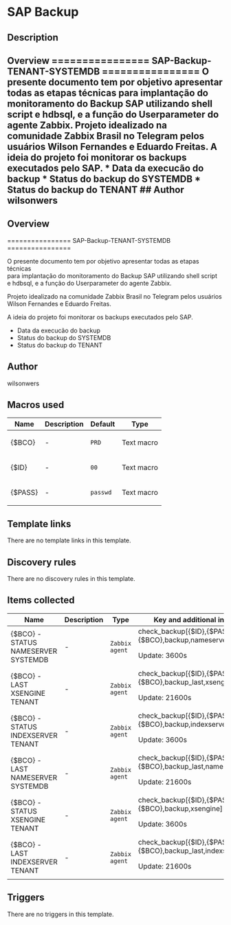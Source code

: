 # SAP Backup

## Description

## Overview ================ SAP-Backup-TENANT-SYSTEMDB ================ O presente documento tem por objetivo apresentar todas as etapas técnicas para implantação do monitoramento do Backup SAP utilizando shell script e hdbsql, e a função do Userparameter do agente Zabbix. Projeto idealizado na comunidade Zabbix Brasil no Telegram pelos usuários Wilson Fernandes e Eduardo Freitas. A ideia do projeto foi monitorar os backups executados pelo SAP. * Data da execucão do backup * Status do backup do SYSTEMDB * Status do backup do TENANT ## Author wilsonwers 

## Overview

================ SAP-Backup-TENANT-SYSTEMDB ================  
  
O presente documento tem por objetivo apresentar todas as etapas técnicas   
para implantação do monitoramento do Backup SAP utilizando shell script   
e hdbsql, e a função do Userparameter do agente Zabbix.  
  
Projeto idealizado na comunidade Zabbix Brasil no Telegram pelos usuários  
Wilson Fernandes e Eduardo Freitas.  
  
A ideia do projeto foi monitorar os backups executados pelo SAP.  
  
* Data da execucão do backup  
* Status do backup do SYSTEMDB  
* Status do backup do TENANT



## Author

wilsonwers

## Macros used

|Name|Description|Default|Type|
|----|-----------|-------|----|
|{$BCO}|<p>-</p>|`PRD`|Text macro|
|{$ID}|<p>-</p>|`00`|Text macro|
|{$PASS}|<p>-</p>|`passwd`|Text macro|
## Template links

There are no template links in this template.

## Discovery rules

There are no discovery rules in this template.

## Items collected

|Name|Description|Type|Key and additional info|
|----|-----------|----|----|
|{$BCO} - STATUS NAMESERVER SYSTEMDB|<p>-</p>|`Zabbix agent`|check_backup[{$ID},{$PASS},{$BCO},backup,nameserver]<p>Update: 3600s</p>|
|{$BCO} - LAST XSENGINE TENANT|<p>-</p>|`Zabbix agent`|check_backup[{$ID},{$PASS},{$BCO},backup_last,xsengine]<p>Update: 21600s</p>|
|{$BCO} - STATUS INDEXSERVER TENANT|<p>-</p>|`Zabbix agent`|check_backup[{$ID},{$PASS},{$BCO},backup,indexserver]<p>Update: 3600s</p>|
|{$BCO} - LAST NAMESERVER SYSTEMDB|<p>-</p>|`Zabbix agent`|check_backup[{$ID},{$PASS},{$BCO},backup_last,nameserver]<p>Update: 21600s</p>|
|{$BCO} - STATUS XSENGINE TENANT|<p>-</p>|`Zabbix agent`|check_backup[{$ID},{$PASS},{$BCO},backup,xsengine]<p>Update: 3600s</p>|
|{$BCO} - LAST INDEXSERVER TENANT|<p>-</p>|`Zabbix agent`|check_backup[{$ID},{$PASS},{$BCO},backup_last,indexserver]<p>Update: 21600s</p>|
## Triggers

There are no triggers in this template.

